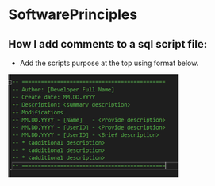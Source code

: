 # SoftwarePrinciples
## How I add comments to a sql script file:
- Add the scripts purpose at the top using format below.
 
![SQL Code Comments](SQLCommentsExample.png)
